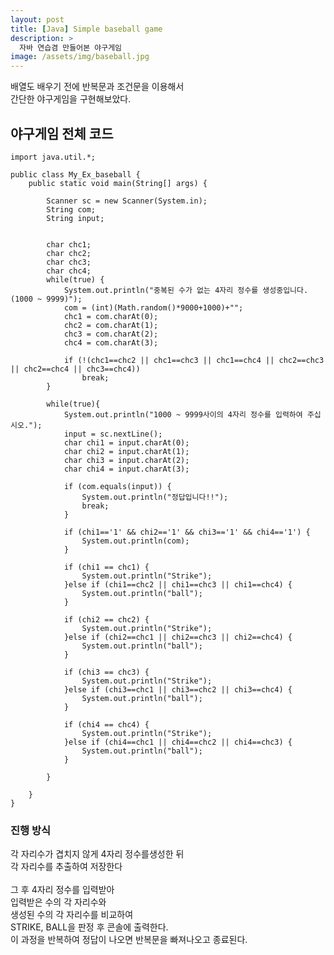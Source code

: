 ```yaml
---
layout: post
title: [Java] Simple baseball game
description: >
  자바 연습겸 만들어본 야구게임
image: /assets/img/baseball.jpg
---
```

 배열도 배우기 전에 반복문과 조건문을 이용해서<br/>
 간단한 야구게임을 구현해보았다.


## 야구게임 전체 코드 

``` 
import java.util.*;

public class My_Ex_baseball {
	public static void main(String[] args) {
		
		Scanner sc = new Scanner(System.in);
		String com;
		String input;
		
		
		char chc1;
		char chc2;
		char chc3;
		char chc4;
		while(true) {
			System.out.println("중복된 수가 없는 4자리 정수를 생성중입니다.(1000 ~ 9999)");
			com = (int)(Math.random()*9000+1000)+"";
		 	chc1 = com.charAt(0);
		 	chc2 = com.charAt(1);
		 	chc3 = com.charAt(2);
		 	chc4 = com.charAt(3);
		 	
		 	if (!(chc1==chc2 || chc1==chc3 || chc1==chc4 || chc2==chc3 || chc2==chc4 || chc3==chc4))
		 		break;
		}
		
		while(true){
			System.out.println("1000 ~ 9999사이의 4자리 정수를 입력하여 주십시오.");
			input = sc.nextLine();
			char chi1 = input.charAt(0);
			char chi2 = input.charAt(1);
			char chi3 = input.charAt(2);
			char chi4 = input.charAt(3);
		
			if (com.equals(input)) {
				System.out.println("정답입니다!!");
				break;
			}
			
			if (chi1=='1' && chi2=='1' && chi3=='1' && chi4=='1') {
				System.out.println(com);
			}
			
			if (chi1 == chc1) {
				System.out.println("Strike");
			}else if (chi1==chc2 || chi1==chc3 || chi1==chc4) {
				System.out.println("ball");
			}
			
			if (chi2 == chc2) {
				System.out.println("Strike");
			}else if (chi2==chc1 || chi2==chc3 || chi2==chc4) {
				System.out.println("ball");
			}
			
			if (chi3 == chc3) {
				System.out.println("Strike");
			}else if (chi3==chc1 || chi3==chc2 || chi3==chc4) {
				System.out.println("ball");
			}
			
			if (chi4 == chc4) {
				System.out.println("Strike");
			}else if (chi4==chc1 || chi4==chc2 || chi4==chc3) {
				System.out.println("ball");
			}
		
		}
		
	}
}

``` 

### 진행 방식
각 자리수가 겹치지 않게 4자리 정수를생성한 뒤 <br>
각 자리수를 추출하여 저장한다   <br>
<br>
그 후 4자리 정수를 입력받아 <br>
입력받은 수의 각 자리수와<br>
생성된 수의 각 자리수를 비교하여<br>
STRIKE, BALL을 판정 후 콘솔에 출력한다.<br>
이 과정을 반복하여 정답이 나오면 반복문을 빠져나오고 종료된다.

